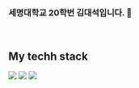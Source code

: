 ### 세명대학교 20학번 김대석입니다. 👋

<!--
**akdga12/AKDGA12** is a ✨ _special_ ✨ repository because its `README.md` (this file) appears on your GitHub profile.

Here are some ideas to get you started:

- 🔭 I’m currently working on ...
- 🌱 I’m currently learning ... java
- 👯 I’m looking to collaborate on ...
- 🤔 I’m looking for help with ...
- 💬 Ask me about ...
- 📫 How to reach me: ...
- 😄 Pronouns: ...
- ⚡ Fun fact: ...
-->
<br />
<h2> My techh stack </h2>
<img src="https://img.shields.io/badge/Python-3776AB?style=for-the-badge&logo=Python&logoColor=white">
<img src="https://img.shields.io/badge/javascript-F7DF1E?style=for-the-badge&logo=JavaScript&logoColor=black">
<img src="https://img.shields.io/badge/microsoftpowerpoint-B7472A?style=for-the-badge&logo=Microsoftpowerpoint&logoColor=white">
